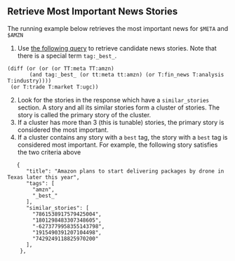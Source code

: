 ## Retrieve Most Important News Stories

The running example below retrieves the most important news for `$META` and `$AMZN`
1. Use [the following query](https://api.tickertick.com/feed?n=200&q=(diff%20(or%20(or%20(or%20TT:amzn%20TT:meta)%20(and%20tag:_best_%20(or%20tt:meta%20tt:amzn)%20(or%20T:fin_news%20T:analysis%20T:industry))))%20(or%20T:trade%20T:market%20T:ugc))) to retrieve candidate news stories. Note that there is a special term `tag:_best_`.
```
(diff (or (or (or TT:meta TT:amzn) 
       (and tag:_best_ (or tt:meta tt:amzn) (or T:fin_news T:analysis T:industry)))) 
 (or T:trade T:market T:ugc))
```
2. Look for the stories in the response which have a `similar_stories` section. A story and all its similar stories form a cluster of stories. The story is called the primary story of the cluster.
3. If a cluster has more than 3 (this is tunable) stories, the primary story is considered the most important.
4. If a cluster contains any story with a `best` tag, the story with a `best` tag is considered most important. 
For example, the following story satisfies the two criteria above 
```
   {
      "title": "Amazon plans to start delivering packages by drone in Texas later this year",
      "tags": [
        "amzn",
        "_best_"
      ],
      "similar_stories": [
        "7861538917579425004",
        "1801298483307348605",
        "-6273779958355143798",
        "1915490391207104498",
        "7429249118825970200"
      ],
    },
```
